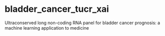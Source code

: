 # bladder_cancer_tucr_xai
Ultraconserved long non-coding RNA panel for bladder cancer prognosis: a machine learning application to medicine

